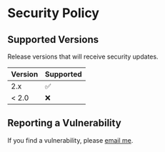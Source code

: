 # Security Policy

## Supported Versions

Release versions that will receive security updates.

| Version | Supported          |
| ------- | ------------------ |
| 2.x     | :white_check_mark: |
| < 2.0   | :x:                |

## Reporting a Vulnerability

If you find a vulnerability, please [email me](mailto:contact@eartharoid.me).
